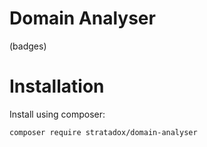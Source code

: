# Domain Analyser

(badges)

# Installation

Install using composer:

`composer require stratadox/domain-analyser`
